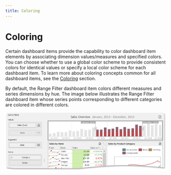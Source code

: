 ```yaml
---
title: Coloring
---
```

# Coloring
Certain dashboard items provide the capability to color dashboard item elements by associating dimension values/measures and specified colors. You can choose whether to use a global color scheme to provide consistent colors for identical values or specify a local color scheme for each dashboard item. To learn more about coloring concepts common for all dashboard items, see the [Coloring](../../appearance-customization/coloring.md) section.

By default, the Range Filter dashboard item colors different measures and series dimensions by hue. The image below illustrates the Range Filter dashboard item whose series points corresponding to different categories are colored in different colors.

![RangeProvidingData_Main](../../../../images/img117712.png)